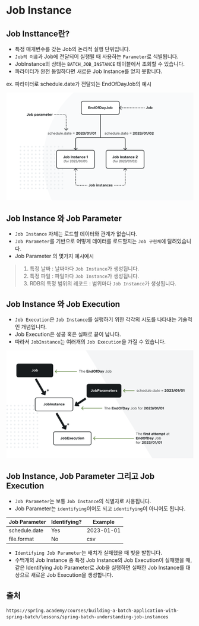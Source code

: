 # Job Instance

## Job Insttance란?

- 특정 매개변수를 갖는 Job의 논리적 실행 단위입니다.
- `Job의 이름`과 Job에 전달되어 실행될 때 사용하는 `Parameter`로 식별됩니다.
- JobInstance의 상태는 `BATCH_JOB_INSTANCE` 테이블에서 조회할 수 있습니다.
- 파라미터가 완전 동일하다면 새로운 Job Instance를 얻지 못합니다.

ex. 파라미터로 schedule.date가 전달되는 EndOfDayJob의 예시

<img src=./resource/11_5_SpringBatchJobInstance.png>

## Job Instance 와 Job Parameter

- `Job Instance` 자체는 로드할 데이터와 관계가 없습니다.
- `Job Parameter`를 기반으로 어떻게 데이터를 로드할지는 `Job 구현체`에 달려있습니다.
- Job Parameter 의 몇가지 예시예시

> 1. 특정 날짜 : 날짜마다 `Job Instance`가 생성됩니다.
> 2. 특정 파일 : 파일마다 `Job Instance`가 생성됩니다.
> 3. RDB의 특정 범위의 레코드 : 범위마다 `Job Instance`가 생성됩니다.

## Job Instance 와 Job Execution

- `Job Execution`은 `Job Instance`를 실행하기 위한 각각의 시도를 나타내는 기술적인 개념입니다.
- Job Execution은 성공 혹은 실패로 끝이 납니다.
- 따라서 `JobInstance`는 여러개의 `Job Execution`을 가질 수 있습니다.

<img src=./resource/11_6_SpringBatchJobInstanceAndJobExecution.png>

## Job Instance, Job Parameter 그리고 Job Execution

- `Job Parameter`는 보통 `Job Instance`의 식별자로 사용됩니다.
- Job Parameter는 `identifying`이어도 되고 `identifying`이 아니어도 됩니다.

|Job Parameter|Identifying?|Example|
|---|---|---|
|schedule.date|Yes|2023-01-01|
|file.format|No|csv|

- `Identifying Job Parameter`는 배치가 실패했을 때 빛을 발합니다.
- 수백개의 Job Instance 중 특정 Job Instance의 Job Execution이 실패했을 때, 같은 Identifying Job Parameter로 Job을 실행하면 실패한 Job Instance를 대상으로 새로운 Job Execution을 생성합니다.

## 출처

`https://spring.academy/courses/building-a-batch-application-with-spring-batch/lessons/spring-batch-understanding-job-instances`
